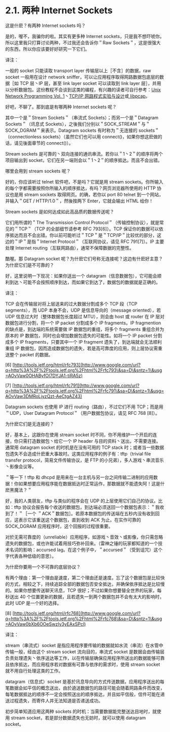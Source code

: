 # 2.1. 两种 Internet Sockets

这是什麽？有两种 Internet sockets 吗？

是的，喔不，我骗你的啦。其实有更多种 Internet sockets，只是我不想吓唬你。所以这里我只打算讨论两种，不过我还会告诉你＂Raw Sockets＂，这是很强大的东西，所以你应该要好好研究一下它们。

译注：

一般的 socket 只能读取 transport layer 传输层以上［不含］的数据，raw socket 一般用在设计 network sniffer，可以让应用程序取得网路数据包底层的数据［如 TCP 层丶IP 层，甚至 link layer socket 可以读取到 link layer 层］，并用以分析数据包。这份教程不会谈到这类的编程，有兴趣的读者可自行参考：[Unix Network Programming Vol. 1](http://www.google.com/url?q=http%3A%2F%2Fwww.amazon.com%2Fgp%2Fproduct%2F0131411551%2Fref%3Das\_li\_tf\_tl%3Fie%3DUTF8%26camp%3D1789%26creative%3D9325%26creativeASIN%3D0131411551%26linkCode%3Das2%26tag%3Dapla0fb9-20\&sa=D\&sntz=1\&usg=AOvVaw3WmiGfMTYE25kH5xUOzW7j)丶[TCP/IP 网路程式实验与设计](http://www.google.com/url?q=http%3A%2F%2Fwww.books.com.tw%2Fexep%2Fassp.php%2Fmyliao2007%2Fproducts%2F0010384126%3Futm\_source%3Dmyliao2007%26utm\_medium%3Dap-books%26utm\_content%3Drecommend%26utm\_campaign%3Dap-201404\&sa=D\&sntz=1\&usg=AOvVaw1GRHMXp5KPC2PD7QXpxurF)或[ libpcap](http://www.google.com/url?q=http%3A%2F%2Fsourceforge.net%2Fprojects%2Flibpcap%2F\&sa=D\&sntz=1\&usg=AOvVaw0n\_SibM2GOKK\_PdgOj1kI3)。

好吧，不聊了。那到底是有哪两种 Internet sockets 呢？

其中一个是＂Stream Sockets＂（串流式 Sockets）；而另一个是＂Datagram Sockets＂（讯息式 Sockets），之後我们分别以＂SOCK\_STREAM＂与＂SOCK\_DGRAM＂来表示。Datagram sockets 有时称为＂无连接的 sockets＂（connectionless sockets）（虽然它们也可以用 connect()，如果你想这麽做的话，请见後面章节的 connect()）。

Stream sockets 是可靠的丶双向连接的通讯串流。若你以＂1丶2＂的顺序将两个项目输出到 socket，它们在另一端则会以＂1丶2＂的顺序抵达。而且不会出错。

哪里会用到 stream sockets 呢？

好的，你应该听过 telnet 软件吧，不是吗？它就是用 stream sockets。你所输入的每个字都需要按照你所输入的顺序抵达，有吗？网页浏览器所使用的 HTTP 协议也是用 stream sockets 取得网页。的确，若你以 port 80 telnet 到一个网站，并输入＂GET / HTTP/1.0＂，然後按两下 Enter，它就会输出 HTML 给你！

Stream sockets 是如何达成如此高品质的数据传送呢？

它们用所谓的＂The Transmission Control Protocol＂（传输控制协议），就是常见的＂TCP＂（TCP 的全部细节请参考 RFC 793\[6]）。TCP 保证你的数据可以依序抵达而且不会出错。你以前可能听过＂TCP＂是＂TCP/IP＂比较优的部分，这边的＂IP＂是指＂Internet Protocol＂（互联网协议，请见 RFC 791\[7]）。IP 主要处理 Internet routing（互联网路由），通常不保障数据的完整性。

酷喔。那 Datagram socket 呢？为什麽它们号称无连接呢？这边有什麽好主意？为什麽它们是不可靠的？

好，这里说明一下现况：如果你送出一个 datagram（信息数据包），它可能会顺利到达丶可能不会按照顺序到达，而如果它到达了，数据包的数据就是正确的。

译注：

TCP 会在传输层对将上层送来的过大数据分割成多个 TCP 段（TCP segments），而 UDP 本身不会，UDP 是信息导向的（message oriented），若 UDP 信息过大时（整体数据包长度超过 MTU），则会由 host 或 router 在 IP 层对数据包进行分割，将一个 IP packet 分割成多个 IP fragments。IP fragmention 的缺点是，到达端的系统需要做 IP 数据包的重组，将多个 fragments 重组合并为原本的 IP 数据包，同时也会增加数据包遗失的可能性。如将一个 IP packet 分割成多个 IP fragments，只要其中一个 IP fragment 遗失了，到达端就会无法顺利重组 IP 数据包，因而造成数据包的遗失，若是高可靠度的应用，则上层协议需重送整个 packet 的数据。

\[6] [http://tools.ietf.org/html/rfc793](http://www.google.com/url?q=http%3A%2F%2Ftools.ietf.org%2Fhtml%2Frfc793\&sa=D\&sntz=1\&usg=AOvVaw0OHAByfOI7DYJA1-tiRA5z)

\[7] [http://tools.ietf.org/html/rfc791](http://www.google.com/url?q=http%3A%2F%2Ftools.ietf.org%2Fhtml%2Frfc791\&sa=D\&sntz=1\&usg=AOvVaw3DMRoLjyzQzt-AeCtgAZ43)

Datagram sockets 也使用 IP 进行 routing（路由），不过它们不用 TCP；而是用＂UDP，User Datagram Protocol＂（用户数据包协议，请见 RFC 768 \[8]）。

为什麽它们是无连接的？

好，基本上，这跟你在使用 stream socket 时不同，你不用维护一个开启的连接，你只需打造数据包丶给它一个 IP header 与目的资料丶送出，不需要连接。通常用 datagram socket 的时机是在没有可用的 TCP stack 时；或者当一些数据包遗失不会造成什麽重大事故时。这类应用程序的例子有：tftp（trivial file transfer protocol，简易文件传输协议，是 FTP 的小兄弟），多人游戏丶串流音乐丶影像会议等。

＂等一下！tftp 和 dhcpd 是用来在一台主机与另一台之间传输二进制的应用数据！你如果想要应用程序能在数据抵达时正常运作，那数据就不能遗失阿！这是什麽黑魔法？＂

好，我的人类朋友，tftp 与类似的程序会在 UDP 的上层使用它们自己的协议。比如：tftp 协议会报告每个收送的数据包，到达端必须送回一个数据包表示：＂我收到了！＂［一个 ＂ACK＂数据包］。若原本数据包的传送端在五秒内没有收到回应，这表示它该重送这个数据包，直到收到 ACK 为止。在实作可靠的 SOCK\_DGRAM 应用程序时，这个回报的过程很重要。

对於无需可靠度的（unreliable）应用程序，如游戏丶音效丶或影像，你只需忽略遗失的数据包，或也许能试着用技巧弥补回来。（雷神之锤的玩家都知道的一个技术名词的影响：accursed lag。在这个例子中，＂accursed＂（受到诅咒）这个字代表各种低级的意思）。

为什麽你要用一个不可靠的底层协议？

有两个理由：第一个理由是速度，第二个理由还是速度。忘了这个数据包是比较快的方式，相较之下，持续追踪全部的数据包否安全抵达，并确保依序抵达是比较慢的。如果你想要传送聊天讯息，TCP 很好；不过如果你想要替全世界的玩家，每秒送出 40 个位置更新的数据，且若遗失一到两个数据包并不会有太大的影响时，此时 UDP 是一个好的选择。

\[8] [http://tools.ietf.org/html/rfc768](http://www.google.com/url?q=http%3A%2F%2Ftools.ietf.org%2Fhtml%2Frfc768\&sa=D\&sntz=1\&usg=AOvVaw0bXb6OOeSwzIy3yEAxSPcl)

译注：

stream（串流式）socket 是指应用程序要传输的数据就如水流（串流）在水管中传输一般，经由这个 stream socket 流向目的，串流式 socket 是数据会由传输层负责处理遗失丶依序送达等工作，以在传输层确保应用程序所送出的数据能够可靠且依序抵达，而应用程序若对数据有可靠与依序的需求时，使用 stream socket 就不用自行处理这类的工作。

datagram（信息式）socket 是基於讯息导向的方式传送数据，应用程序送出的每笔数据会如平信的概念送出，由於遶送数据包的路径可能会随着网路条件而改变，每笔数据抵达的顺序不一定会按照送出的顺序抵达，并且如平信般，信件可能在递送过程遗失，而寄件人并无法知道是否递送成功。

初步简单知道应用这两种 sockets 的时机：当需要数据能完整送达目地时，就使用 stream socket，若是部分数据遗失也无妨时，就可以使用 datagram socket。
